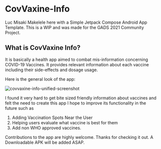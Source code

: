 # CovVaxine-Info
Luc Misaki Makelele here with a Simple Jetpack Compose Android App Template.
This is a WIP and was made for the GADS 2021 Community Project.

## What is CovVaxine Info?

It is basically a health app aimed to combat mis-information concerning COVID-19 Vaccines.
It provides relevant information about each vaccine including their side-effects and dosage usage.

Here is the general look of the app:

![covvaxine-info-unified-screenshot](https://user-images.githubusercontent.com/95914856/145689403-e42f006d-7d96-4b72-a3be-139a1fd97c5d.png)

I found it very hard to get bite sized friendly information about vaccines and felt the need to create this app
I hope to improve its functionality in the future such as

1. Adding Vaccination Spots Near the User
2. Helping users evaluate what vaccine is best for them
3. Add non WHO approved vaccines.

Contributions to the app are highly welcome.
Thanks for checking it out.
A Downloadable APK will be added ASAP.


